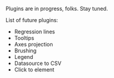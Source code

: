 Plugins are in progress, folks. Stay tuned.

List of future plugins:

* Regression lines
* Tooltips
* Axes projection
* Brushing
* Legend
* Datasource to CSV
* Click to element

